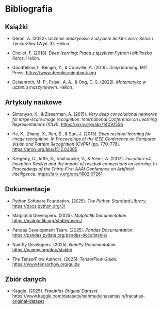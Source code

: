# Bibliografia

## Książki

- Géron, A. (2022). *Uczenie maszynowe z użyciem Scikit-Learn, Keras i TensorFlow* (Wyd. 3). Helion.

- Chollet, F. (2018). *Deep learning: Praca z językiem Python i biblioteką Keras*. Helion.

- Goodfellow, I., Bengio, Y., & Courville, A. (2016). *Deep learning*. MIT Press. https://www.deeplearningbook.org

- Deisenroth, M. P., Faisal, A. A., & Ong, C. S. (2022). *Matematyka w uczeniu maszynowym*. Helion.

## Artykuły naukowe

- Simonyan, K., & Zisserman, A. (2015). *Very deep convolutional networks for large-scale image recognition*. *International Conference on Learning Representations (ICLR)*. https://arxiv.org/abs/1409.1556

- He, K., Zhang, X., Ren, S., & Sun, J. (2015). *Deep residual learning for image recognition*. In *Proceedings of the IEEE Conference on Computer Vision and Pattern Recognition (CVPR)* (pp. 770–778). https://arxiv.org/abs/1512.03385

- Szegedy, C., Ioffe, S., Vanhoucke, V., & Alemi, A. (2017). *Inception-v4, Inception-ResNet and the impact of residual connections on learning*. In *Proceedings of the Thirty-First AAAI Conference on Artificial Intelligence*. https://arxiv.org/abs/1602.07261


## Dokumentacje

- Python Software Foundation. (2025). *The Python Standard Library*. https://docs.python.org/3/

- Matplotlib Developers. (2025). *Matplotlib Documentation*. https://matplotlib.org/stable/users/

- Pandas Development Team. (2025). *Pandas Documentation*. https://pandas.pydata.org/pandas-docs/stable/

- NumPy Developers. (2025). *NumPy Documentation*. https://numpy.org/doc/stable/

- The TensorFlow Authors. (2025). *TensorFlow Guide*. https://www.tensorflow.org/guide

## Zbiór danych

- Kaggle. (2025). *FracAtlas Original Dataset*. https://www.kaggle.com/datasets/mahmudulhasantasin/fracatlas-original-dataset
